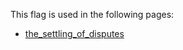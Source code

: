 This flag is used in the following pages:
 - [the_settling_of_disputes](../events/the_settling_of_disputes.md)
